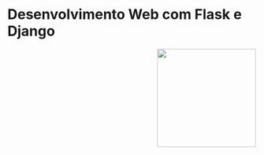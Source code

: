 # Desenvolvimento Web com Flask e Django 

<img align="right" width="200" height="200" src="https://github.com/aliciamarianne1507/backup/blob/main/1zj1LJE.jpg">

